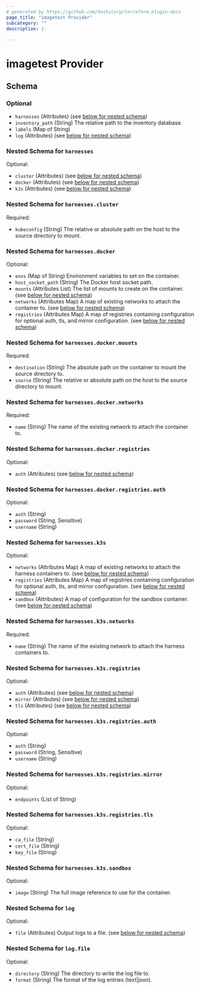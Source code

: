 ```yaml
---
# generated by https://github.com/hashicorp/terraform-plugin-docs
page_title: "imagetest Provider"
subcategory: ""
description: |-
  
---
```


# imagetest Provider





<!-- schema generated by tfplugindocs -->
## Schema

### Optional

- `harnesses` (Attributes) (see [below for nested schema](#nestedatt--harnesses))
- `inventory_path` (String) The relative path to the inventory database.
- `labels` (Map of String)
- `log` (Attributes) (see [below for nested schema](#nestedatt--log))

<a id="nestedatt--harnesses"></a>
### Nested Schema for `harnesses`

Optional:

- `cluster` (Attributes) (see [below for nested schema](#nestedatt--harnesses--cluster))
- `docker` (Attributes) (see [below for nested schema](#nestedatt--harnesses--docker))
- `k3s` (Attributes) (see [below for nested schema](#nestedatt--harnesses--k3s))

<a id="nestedatt--harnesses--cluster"></a>
### Nested Schema for `harnesses.cluster`

Required:

- `kubeconfig` (String) The relative or absolute path on the host to the source directory to mount.


<a id="nestedatt--harnesses--docker"></a>
### Nested Schema for `harnesses.docker`

Optional:

- `envs` (Map of String) Environment variables to set on the container.
- `host_socket_path` (String) The Docker host socket path.
- `mounts` (Attributes List) The list of mounts to create on the container. (see [below for nested schema](#nestedatt--harnesses--docker--mounts))
- `networks` (Attributes Map) A map of existing networks to attach the container to. (see [below for nested schema](#nestedatt--harnesses--docker--networks))
- `registries` (Attributes Map) A map of registries containing configuration for optional auth, tls, and mirror configuration. (see [below for nested schema](#nestedatt--harnesses--docker--registries))

<a id="nestedatt--harnesses--docker--mounts"></a>
### Nested Schema for `harnesses.docker.mounts`

Required:

- `destination` (String) The absolute path on the container to mount the source directory to.
- `source` (String) The relative or absolute path on the host to the source directory to mount.


<a id="nestedatt--harnesses--docker--networks"></a>
### Nested Schema for `harnesses.docker.networks`

Required:

- `name` (String) The name of the existing network to attach the container to.


<a id="nestedatt--harnesses--docker--registries"></a>
### Nested Schema for `harnesses.docker.registries`

Optional:

- `auth` (Attributes) (see [below for nested schema](#nestedatt--harnesses--docker--registries--auth))

<a id="nestedatt--harnesses--docker--registries--auth"></a>
### Nested Schema for `harnesses.docker.registries.auth`

Optional:

- `auth` (String)
- `password` (String, Sensitive)
- `username` (String)




<a id="nestedatt--harnesses--k3s"></a>
### Nested Schema for `harnesses.k3s`

Optional:

- `networks` (Attributes Map) A map of existing networks to attach the harness containers to. (see [below for nested schema](#nestedatt--harnesses--k3s--networks))
- `registries` (Attributes Map) A map of registries containing configuration for optional auth, tls, and mirror configuration. (see [below for nested schema](#nestedatt--harnesses--k3s--registries))
- `sandbox` (Attributes) A map of configuration for the sandbox container. (see [below for nested schema](#nestedatt--harnesses--k3s--sandbox))

<a id="nestedatt--harnesses--k3s--networks"></a>
### Nested Schema for `harnesses.k3s.networks`

Required:

- `name` (String) The name of the existing network to attach the harness containers to.


<a id="nestedatt--harnesses--k3s--registries"></a>
### Nested Schema for `harnesses.k3s.registries`

Optional:

- `auth` (Attributes) (see [below for nested schema](#nestedatt--harnesses--k3s--registries--auth))
- `mirror` (Attributes) (see [below for nested schema](#nestedatt--harnesses--k3s--registries--mirror))
- `tls` (Attributes) (see [below for nested schema](#nestedatt--harnesses--k3s--registries--tls))

<a id="nestedatt--harnesses--k3s--registries--auth"></a>
### Nested Schema for `harnesses.k3s.registries.auth`

Optional:

- `auth` (String)
- `password` (String, Sensitive)
- `username` (String)


<a id="nestedatt--harnesses--k3s--registries--mirror"></a>
### Nested Schema for `harnesses.k3s.registries.mirror`

Optional:

- `endpoints` (List of String)


<a id="nestedatt--harnesses--k3s--registries--tls"></a>
### Nested Schema for `harnesses.k3s.registries.tls`

Optional:

- `ca_file` (String)
- `cert_file` (String)
- `key_file` (String)



<a id="nestedatt--harnesses--k3s--sandbox"></a>
### Nested Schema for `harnesses.k3s.sandbox`

Optional:

- `image` (String) The full image reference to use for the container.




<a id="nestedatt--log"></a>
### Nested Schema for `log`

Optional:

- `file` (Attributes) Output logs to a file. (see [below for nested schema](#nestedatt--log--file))

<a id="nestedatt--log--file"></a>
### Nested Schema for `log.file`

Optional:

- `directory` (String) The directory to write the log file to.
- `format` (String) The format of the log entries (text|json).
